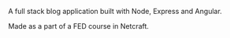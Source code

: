 A full stack blog application built with Node, Express and Angular.

Made as a part of a FED course in Netcraft.

